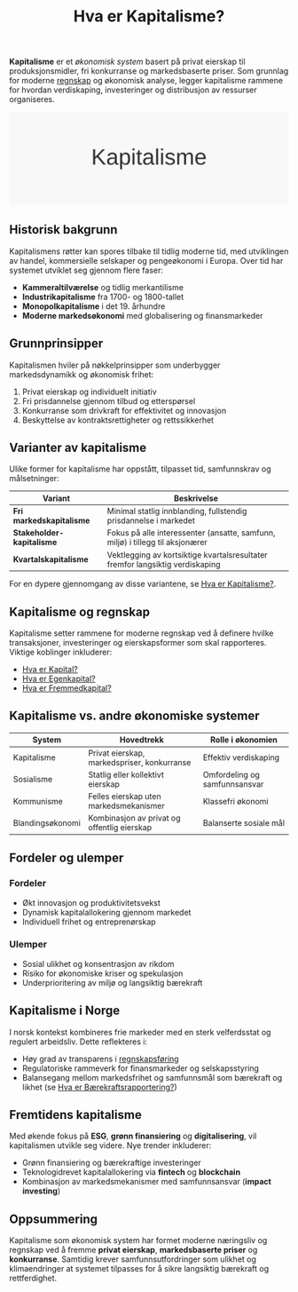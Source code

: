 ﻿---
title: "Hva er Kapitalisme?"
seoTitle: "Hva er Kapitalisme?"
description: '**Kapitalisme** er et *økonomisk system* basert på privat eierskap til produksjonsmidler, fri konkurranse og markedsbaserte priser. Som grunnlag for moderne [...'
---

**Kapitalisme** er et *økonomisk system* basert på privat eierskap til produksjonsmidler, fri konkurranse og markedsbaserte priser. Som grunnlag for moderne [regnskap](/blogs/regnskap/hva-er-regnskap "Hva er Regnskap? En komplett guide") og økonomisk analyse, legger kapitalisme rammene for hvordan verdiskaping, investeringer og distribusjon av ressurser organiseres.

![Illustrasjon av Kapitalisme](kapitalisme-image.svg)

## Historisk bakgrunn

Kapitalismens røtter kan spores tilbake til tidlig moderne tid, med utviklingen av handel, kommersielle selskaper og pengeøkonomi i Europa. Over tid har systemet utviklet seg gjennom flere faser:

* **Kammeraltilværelse** og tidlig merkantilisme
* **Industrikapitalisme** fra 1700- og 1800-tallet
* **Monopolkapitalisme** i det 19. århundre
* **Moderne markedsøkonomi** med globalisering og finansmarkeder

## Grunnprinsipper

Kapitalismen hviler på nøkkelprinsipper som underbygger markedsdynamikk og økonomisk frihet:

1. Privat eierskap og individuelt initiativ
2. Fri prisdannelse gjennom tilbud og etterspørsel
3. Konkurranse som drivkraft for effektivitet og innovasjon
4. Beskyttelse av kontraktsrettigheter og rettssikkerhet

## Varianter av kapitalisme

Ulike former for kapitalisme har oppstått, tilpasset tid, samfunnskrav og målsetninger:

| **Variant**                | **Beskrivelse**                                              |
|----------------------------|-------------------------------------------------------------|
| **Fri markedskapitalisme** | Minimal statlig innblanding, fullstendig prisdannelse i markedet |
| **Stakeholder-kapitalisme**| Fokus på alle interessenter (ansatte, samfunn, miljø) i tillegg til aksjonærer |
| **Kvartalskapitalisme**    | Vektlegging av kortsiktige kvartalsresultater fremfor langsiktig verdiskaping |

For en dypere gjennomgang av disse variantene, se [Hva er Kapitalisme?](/blogs/regnskap/kapitalisme "Hva er Kapitalisme? Komplett Guide til Kapitalisme i Økonomi og Regnskap").

## Kapitalisme og regnskap

Kapitalisme setter rammene for moderne regnskap ved å definere hvilke transaksjoner, investeringer og eierskapsformer som skal rapporteres. Viktige koblinger inkluderer:

* [Hva er Kapital?](/blogs/regnskap/hva-er-kapital "Hva er Kapital? En komplett guide til Kapital")  
* [Hva er Egenkapital?](/blogs/regnskap/hva-er-egenkapital "Hva er Egenkapital? Komplett Guide til Egenkapital i Regnskap")  
* [Hva er Fremmedkapital?](/blogs/regnskap/hva-er-fremmedkapital "Hva er Fremmedkapital? Komplett Guide til Gjeld og Lånefinansiering")  

## Kapitalisme vs. andre økonomiske systemer

| **System**      | **Hovedtrekk**                             | **Rolle i økonomien**         |
|-----------------|---------------------------------------------|-------------------------------|
| Kapitalisme     | Privat eierskap, markedspriser, konkurranse | Effektiv verdiskaping         |
| Sosialisme      | Statlig eller kollektivt eierskap           | Omfordeling og samfunnsansvar |
| Kommunisme      | Felles eierskap uten markedsmekanismer      | Klassefri økonomi             |
| Blandingsøkonomi| Kombinasjon av privat og offentlig eierskap  | Balanserte sosiale mål        |

## Fordeler og ulemper

### Fordeler
* Økt innovasjon og produktivitetsvekst
* Dynamisk kapitalallokering gjennom markedet
* Individuell frihet og entreprenørskap

### Ulemper
* Sosial ulikhet og konsentrasjon av rikdom
* Risiko for økonomiske kriser og spekulasjon
* Underprioritering av miljø og langsiktig bærekraft

## Kapitalisme i Norge

I norsk kontekst kombineres frie markeder med en sterk velferdsstat og regulert arbeidsliv. Dette reflekteres i:

* Høy grad av transparens i [regnskapsføring](/blogs/regnskap/hva-er-bokforing "Hva er Bokføring? Grunnleggende prinsipper og krav")
* Regulatoriske rammeverk for finansmarkeder og selskapsstyring
* Balansegang mellom markedsfrihet og samfunnsmål som bærekraft og likhet (se [Hva er Bærekraftsrapportering?](/blogs/regnskap/hva-er-barekraftsrapportering "Hva er Bærekraftsrapportering? Krav og Implementering"))

## Fremtidens kapitalisme

Med økende fokus på **ESG**, **grønn finansiering** og **digitalisering**, vil kapitalismen utvikle seg videre. Nye trender inkluderer:

* Grønn finansiering og bærekraftige investeringer  
* Teknologidrevet kapitalallokering via **fintech** og **blockchain**  
* Kombinasjon av markedsmekanismer med samfunnsansvar (**impact investing**)

## Oppsummering

Kapitalisme som økonomisk system har formet moderne næringsliv og regnskap ved å fremme **privat eierskap**, **markedsbaserte priser** og **konkurranse**. Samtidig krever samfunnsutfordringer som ulikhet og klimaendringer at systemet tilpasses for å sikre langsiktig bærekraft og rettferdighet.










